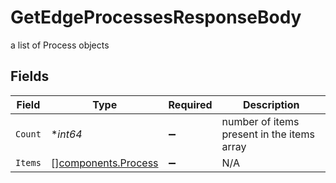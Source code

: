 # GetEdgeProcessesResponseBody

a list of Process objects


## Fields

| Field                                                      | Type                                                       | Required                                                   | Description                                                |
| ---------------------------------------------------------- | ---------------------------------------------------------- | ---------------------------------------------------------- | ---------------------------------------------------------- |
| `Count`                                                    | **int64*                                                   | :heavy_minus_sign:                                         | number of items present in the items array                 |
| `Items`                                                    | [][components.Process](../../models/components/process.md) | :heavy_minus_sign:                                         | N/A                                                        |